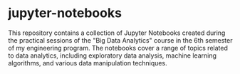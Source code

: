 # jupyter-notebooks

This repository contains a collection of Jupyter Notebooks created during the practical sessions of the "Big Data Analytics" course in the 6th semester of my engineering program. The notebooks cover a range of topics related to data analytics, including exploratory data analysis, machine learning algorithms, and various data manipulation techniques.
